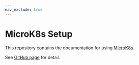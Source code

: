 ```yaml
---
nav_exclude: true
---
```


# MicroK8s Setup

This repository contains the documentation for using [MicroK8s](https://microk8s.io).

See [GitHub page](https://windperson.github.io/microk8s-setup-readme/) for detail.